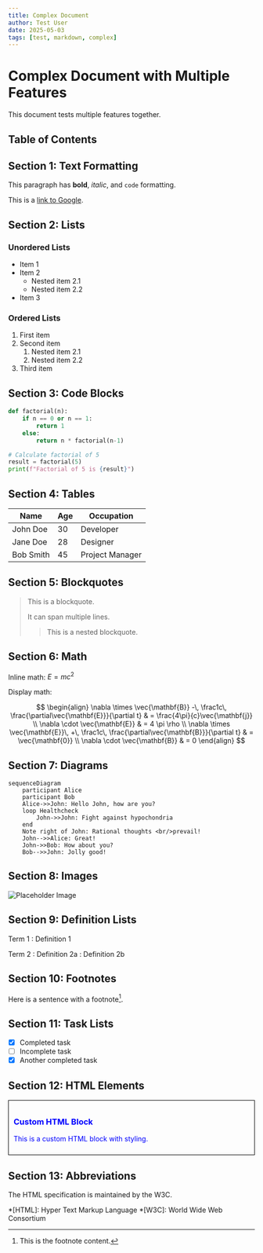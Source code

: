 ```yaml
---
title: Complex Document
author: Test User
date: 2025-05-03
tags: [test, markdown, complex]
---
```


# Complex Document with Multiple Features

This document tests multiple features together.

## Table of Contents

<!-- TOC will be generated here -->

## Section 1: Text Formatting

This paragraph has **bold**, *italic*, and `code` formatting.

This is a [link to Google](https://www.google.com).

## Section 2: Lists

### Unordered Lists

- Item 1
- Item 2
  - Nested item 2.1
  - Nested item 2.2
- Item 3

### Ordered Lists

1. First item
2. Second item
   1. Nested item 2.1
   2. Nested item 2.2
3. Third item

## Section 3: Code Blocks

```python
def factorial(n):
    if n == 0 or n == 1:
        return 1
    else:
        return n * factorial(n-1)

# Calculate factorial of 5
result = factorial(5)
print(f"Factorial of 5 is {result}")
```

## Section 4: Tables

| Name     | Age | Occupation    |
|----------|-----|---------------|
| John Doe | 30  | Developer     |
| Jane Doe | 28  | Designer      |
| Bob Smith| 45  | Project Manager |

## Section 5: Blockquotes

> This is a blockquote.
> 
> It can span multiple lines.
>
> > This is a nested blockquote.

## Section 6: Math

Inline math: $E = mc^2$

Display math:

$$
\begin{align}
\nabla \times \vec{\mathbf{B}} -\, \frac1c\, \frac{\partial\vec{\mathbf{E}}}{\partial t} & = \frac{4\pi}{c}\vec{\mathbf{j}} \\
\nabla \cdot \vec{\mathbf{E}} & = 4 \pi \rho \\
\nabla \times \vec{\mathbf{E}}\, +\, \frac1c\, \frac{\partial\vec{\mathbf{B}}}{\partial t} & = \vec{\mathbf{0}} \\
\nabla \cdot \vec{\mathbf{B}} & = 0
\end{align}
$$

## Section 7: Diagrams

```mermaid
sequenceDiagram
    participant Alice
    participant Bob
    Alice->>John: Hello John, how are you?
    loop Healthcheck
        John->>John: Fight against hypochondria
    end
    Note right of John: Rational thoughts <br/>prevail!
    John-->>Alice: Great!
    John->>Bob: How about you?
    Bob-->>John: Jolly good!
```

<div style="page-break-after: always;"></div>

## Section 8: Images

![Placeholder Image](https://via.placeholder.com/150)

## Section 9: Definition Lists

Term 1
: Definition 1

Term 2
: Definition 2a
: Definition 2b

## Section 10: Footnotes

Here is a sentence with a footnote[^1].

[^1]: This is the footnote content.

## Section 11: Task Lists

- [x] Completed task
- [ ] Incomplete task
- [x] Another completed task

## Section 12: HTML Elements

<div style="color: blue; border: 1px solid black; padding: 10px;">
  <h3>Custom HTML Block</h3>
  <p>This is a custom HTML block with styling.</p>
</div>

## Section 13: Abbreviations

The HTML specification is maintained by the W3C.

*[HTML]: Hyper Text Markup Language
*[W3C]: World Wide Web Consortium
